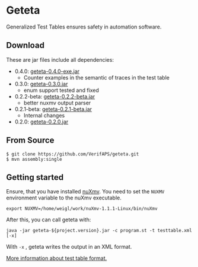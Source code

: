 # Geteta 

Generalized Test Tables ensures safety in automation software.

## Download

These are jar files include all dependencies:

* 0.4.0: [geteta-0.4.0-exe.jar](downloads/geteta-0.4.0-exe.jar)
  * Counter examples in the semantic of traces in the test table
* 0.3.0: [geteta-0.3.0.jar](downloads/geteta-0.3.0.jar)
  * enum support tested and fixed
* 0.2.2-beta: [geteta-0.2.2-beta.jar](downloads/geteta-0.2.2-beta.jar)
  * better nuxmv output parser
* 0.2.1-beta: [geteta-0.2.1-beta.jar](downloads/geteta-0.2.1-beta.jar)
  * Internal changes
* 0.2.0: [geteta-0.2.0.jar](downloads/geteta-0.2.0.jar)

## From Source

```
$ git clone https://github.com/VerifAPS/geteta.git 
$ mvn assembly:single
```

## Getting started

Ensure, that you have installed [nuXmv](http://nuxmv.fbk.eu).
You need to set the `NUXMV` environment variable to the nuXmv executable.

```
export NUXMV=/home/weigl/work/nuXmv-1.1.1-Linux/bin/nuXmv
```

After this, you can call geteta with:

```
java -jar geteta-${project.version}.jar -c program.st -t testtable.xml [-x]
```

With `-x` , geteta writes the output in an XML format.

[More information about test table format.](intro.md) 
